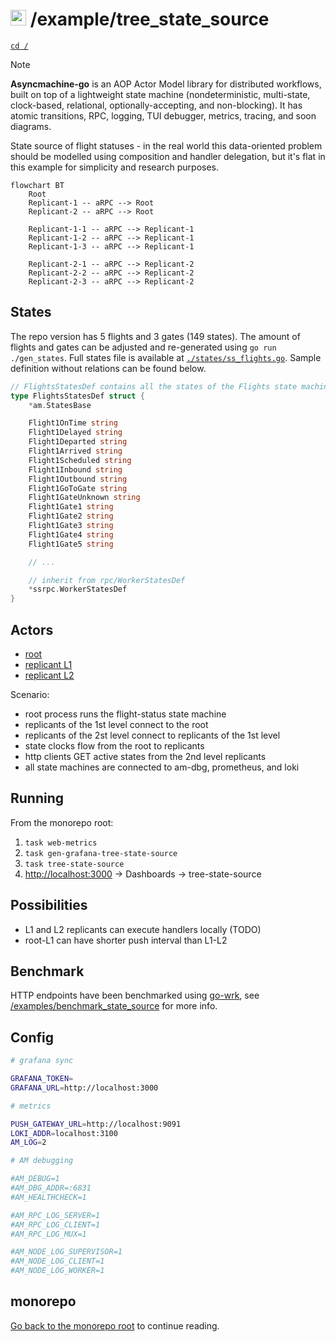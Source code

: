# <img src="https://pancsta.github.io/assets/asyncmachine-go/logo.png" height="25"/> /example/tree_state_source

[`cd /`](/README.md)

> [!NOTE]
> **Asyncmachine-go** is an AOP Actor Model library for distributed workflows, built on top of a lightweight state
> machine (nondeterministic, multi-state, clock-based, relational, optionally-accepting, and non-blocking). It has
> atomic transitions, RPC, logging, TUI debugger, metrics, tracing, and soon diagrams.

State source of flight statuses - in the real world this data-oriented problem should be modelled using composition and
handler delegation, but it's flat in this example for simplicity and research purposes.

```mermaid
flowchart BT
    Root
    Replicant-1 -- aRPC --> Root
    Replicant-2 -- aRPC --> Root

    Replicant-1-1 -- aRPC --> Replicant-1
    Replicant-1-2 -- aRPC --> Replicant-1
    Replicant-1-3 -- aRPC --> Replicant-1

    Replicant-2-1 -- aRPC --> Replicant-2
    Replicant-2-2 -- aRPC --> Replicant-2
    Replicant-2-3 -- aRPC --> Replicant-2
```

## States

The repo version has 5 flights and 3 gates (149 states). The amount of flights and gates can be adjusted and
re-generated using `go run ./gen_states`. Full states file is available at [`./states/ss_flights.go`](./states/ss_flights.go).
Sample definition without relations can be found below.

```go
// FlightsStatesDef contains all the states of the Flights state machine.
type FlightsStatesDef struct {
    *am.StatesBase

    Flight1OnTime string
    Flight1Delayed string
    Flight1Departed string
    Flight1Arrived string
    Flight1Scheduled string
    Flight1Inbound string
    Flight1Outbound string
    Flight1GoToGate string
    Flight1GateUnknown string
    Flight1Gate1 string
    Flight1Gate2 string
    Flight1Gate3 string
    Flight1Gate4 string
    Flight1Gate5 string

    // ...

    // inherit from rpc/WorkerStatesDef
    *ssrpc.WorkerStatesDef
}
```

## Actors

- [root](./state_root/state_root.go)
- [replicant L1](./state_root/state_root.go)
- [replicant L2](./state_root/state_root.go)

Scenario:

- root process runs the flight-status state machine
- replicants of the 1st level connect to the root
- replicants of the 2st level connect to replicants of the 1st level
- state clocks flow from the root to replicants
- http clients GET active states from the 2nd level replicants
- all state machines are connected to am-dbg, prometheus, and loki

## Running

From the monorepo root:

1. `task web-metrics`
2. `task gen-grafana-tree-state-source`
3. `task tree-state-source`
4. [http://localhost:3000](http://localhost:3000) -> Dashboards -> tree-state-source

## Possibilities

- L1 and L2 replicants can execute handlers locally (TODO)
- root-L1 can have shorter push interval than L1-L2

## Benchmark

HTTP endpoints have been benchmarked using [go-wrk](https://github.com/tsliwowicz/go-wrk), see [/examples/benchmark_state_source](/examples/benchmark_state_source/README.md)
for more info.

## Config

```bash
# grafana sync

GRAFANA_TOKEN=
GRAFANA_URL=http://localhost:3000

# metrics

PUSH_GATEWAY_URL=http://localhost:9091
LOKI_ADDR=localhost:3100
AM_LOG=2

# AM debugging

#AM_DEBUG=1
#AM_DBG_ADDR=:6831
#AM_HEALTHCHECK=1

#AM_RPC_LOG_SERVER=1
#AM_RPC_LOG_CLIENT=1
#AM_RPC_LOG_MUX=1

#AM_NODE_LOG_SUPERVISOR=1
#AM_NODE_LOG_CLIENT=1
#AM_NODE_LOG_WORKER=1
```

## monorepo

[Go back to the monorepo root](/README.md) to continue reading.
